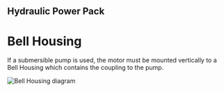 ## Hydraulic Power Pack

# Bell Housing

If a submersible pump is used, the motor must be mounted vertically to a Bell Housing which contains the coupling to the pump.

![Bell Housing diagram](https://pim-resources.coleparmer.com/item/l/fmi-p56c-series-q-pump-head-to-nema-type-56-c-face-motor-adapter-kit-0711785.jpg)


